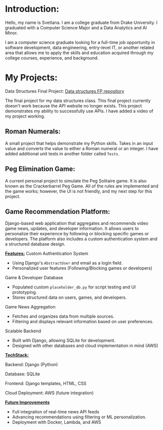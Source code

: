 # Introduction:

Hello, my name is Svetlana. I am a college graduate from Drake University. 
I graduated with a Computer Science Major and a Data Analytics and AI Minor.

I am a computer science graduate looking for a full-time job opportunity in software development, data engineering, entry-level IT, 
or another related area that allows me to apply the skills and education acquired through my college courses, experience, and background.

# My Projects:
Data Structures Final Project: [Data structures FP repository](https://github.com/sigreipel/DataStructures-Final-Project)

The final project for my data structures class. This final project currently doesn't work because the API website no longer exists.
This project demonstrates my ability to successfully use APIs. I have added a video of my project working.

## Roman Numerals:
A small project that helps demonstrate my Python skills. 
Takes in an input value and converts the value to either a Roman numeral or an integer.
I have added additional unit tests in another folder called `Tests`.

## Peg Elimination Game:
A current personal project to simulate the Peg Solitaire game. It is also known as the Crackerbarrel Peg Game. 
All of the rules are implemented and the game works; however, the UI is not friendly, and my next step for this project.

## Game Recommendation Platform:
Django-based web application that aggregates and recommends video game news, updates, and developer information. It allows users to personalize their experience by following or blocking specific games or developers. The platform also includes a custom authentication system and a structured database design.

<ins>__Features:__</ins>
  Custom Authentication System
    
  - Using Django's `AbstractUser` and email as a login field.
  - Personalized user features (Following/Blocking games or developers)
    
  Game & Developer Database
  
  - Populated custom `placeholder_db.py` for script testing and UI prototyping.
  - Stores structured data on users, games, and developers.
    
  Game News Aggregation
  
  - Fetches and organizes data from multiple sources.
  - Filtering and displays relevant information based on user preferences.
    
  Scalable Backend
  
  - Built with Django, allowing SQLite for development.
  - Designed with other databases and cloud implementation in mind (AWS)
    
<ins>__TechStack:__</ins>

  Backend: Django (Python)
  
  Database: SQLite
  
  Frontend: Django templates, HTML, CSS
  
  Cloud Deployment: AWS (future integration)
    
<ins>__Future Improvements__</ins>
  
  - Full integration of real-time news API feeds
  - Advancing recommendations using filtering or ML personalization.
  - Deployment with Docker, Lambda, and AWS
